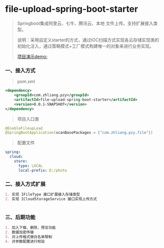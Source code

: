 # file-upload-spring-boot-starter
> Springboot集成阿里云、七牛、腾讯云、本地 文件上传。支持扩展接入类型。
>
> 说明：采用自定义starter的方式，通过IOC扫描方式实现各云存储实现类的初始化注入，通过策略模式+工厂模式构建唯一的对象来进行业务实现。
>
> [项目演示demo:](https://github.com/zhangliang1024/file-upload-spring-boot-sample)

### 一、接入方式
> pom.xml
```xml
<dependency>
    <groupId>com.zhliang.pzy</groupId>
    <artifactId>file-upload-spring-boot-starter</artifactId>
    <version>0.0.1-SNAPSHOT</version>
</dependency>
```
> 项目入口类
```java
@EnableFileupLoad
@SpringBootApplication(scanBasePackages = {"com.zhliang.pzy.file"})
```
> 配置文件
```yaml
spring:
  cloud:
    store:
      type: LOCAL
      local-prefix: D:/photo
```

### 二、接入方式扩展
```markdown
1. 实现 IFileType 接口扩展接入存储类型
2. 实现 ICloudStorageService 接口实现上传方式
   
```

### 三、后期功能
```markdown
1. 加入下载、删除、预览功能
2. 数据加密传输
3. 对上传格式做白名单限制
4. 对参数配置进行校验
```

